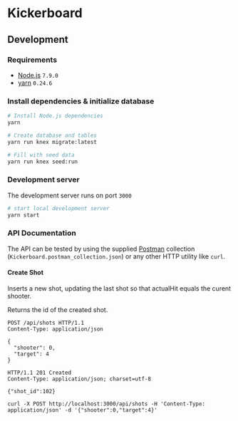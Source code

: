 # Kickerboard

## Development

### Requirements

* [Node.js](https://nodejs.org/en/) `7.9.0`
* [yarn](https://yarnpkg.com/en/) `0.24.6`

### Install dependencies & initialize database

```bash
# Install Node.js dependencies
yarn

# Create database and tables
yarn run knex migrate:latest

# Fill with seed data
yarn run knex seed:run
```

### Development server

The development server runs on port `3000`

```bash
# start local development server
yarn start
```

### API Documentation

The API can be tested by using the supplied [Postman](https://www.getpostman.com/) collection (`Kickerboard.postman_collection.json`) or any other HTTP utility like `curl`.

#### Create Shot

Inserts a new shot, updating the last shot so that actualHit equals the curent shooter.

Returns the id of the created shot.

```http
POST /api/shots HTTP/1.1
Content-Type: application/json

{
  "shooter": 0,
  "target": 4
}

HTTP/1.1 201 Created
Content-Type: application/json; charset=utf-8

{"shot_id":102}

```

`curl -X POST http://localhost:3000/api/shots -H 'Content-Type: application/json' -d '{"shooter":0,"target":4}'`

